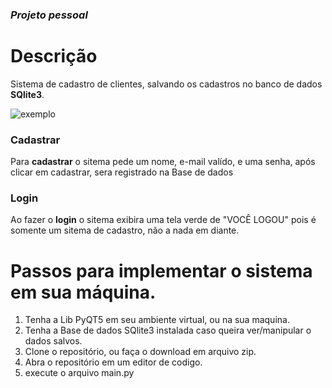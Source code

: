 ### *Projeto pessoal*

# Descrição
Sistema de cadastro de clientes, salvando os cadastros no banco de dados **SQlite3**.

![exemplo](https://user-images.githubusercontent.com/94659270/147313993-8f317fd4-9e35-49f2-ac5b-a33c2db9ee57.png)

### Cadastrar
Para **cadastrar** o sitema pede um nome, e-mail valído, e uma senha, após clicar em cadastrar, sera registrado na Base de dados

### Login
Ao fazer o **login** o sitema exibira uma tela verde de "VOCÊ LOGOU" pois é somente um sitema de cadastro, não a nada em diante.




# Passos para implementar o sistema em sua máquina.

1. Tenha a Lib PyQT5 em seu ambiente virtual, ou na sua maquina.
2. Tenha a Base de dados SQlite3 instalada caso queira ver/manipular o dados salvos.
3. Clone o repositório, ou faça o download em arquivo zip.
5. Abra o repositório em um editor de codigo.
6. execute o arquivo main.py

